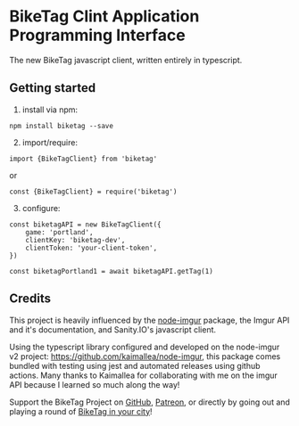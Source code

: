 # BikeTag Clint Application Programming Interface

The new BikeTag javascript client, written entirely in typescript.

## Getting started

1. install via npm: 

```npm install biketag --save```

2. import/require:

```import {BikeTagClient} from 'biketag'```

or

```const {BikeTagClient} = require('biketag')```


3. configure:

```
const biketagAPI = new BikeTagClient({
    game: 'portland',
    clientKey: 'biketag-dev',
    clientToken: 'your-client-token',
})

const biketagPortland1 = await biketagAPI.getTag(1)
```

## Credits

This project is heavily influenced by the [node-imgur][node-imgur] package, the Imgur API and it's documentation, and Sanity.IO's javascript client.

Using the typescript library configured and developed on the node-imgur v2 project: https://github.com/kaimallea/node-imgur, this package comes bundled with testing using jest and automated releases using github actions. Many thanks to Kaimallea for collaborating with me on the imgur API because I learned so much along the way!

Support the BikeTag Project on [GitHub][github], [Patreon][patreon], or directly by going out and playing a round of [BikeTag in your city][biketag]!

[github]: https://github.com/sponsors/KenEucker
[patreon]: https://patreon.com/BikeTag
[biketag]: https://biketag.org
[node-imgur]: https://github.com/kaimallea/node-imgur
